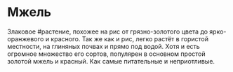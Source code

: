 # Мжель

Злаковое #растение, похожее на рис  от грязно-золотого цвета до ярко-оранжевого и красного.
Так же как и рис, легко растёт в гористой местности, на глиняных почвах и прямо под водой.
Хотя и есть огромное множество его сортов, популярен в основном простой золотой мжель и красный. Как самые питательные и неприотливые. 